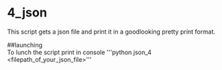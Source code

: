 # 4_json
This script gets a json file and print it in a goodlooking pretty print format.

##launching  
To lunch the script print in console '''python json_4 <filepath_of_your_json_file>'''



